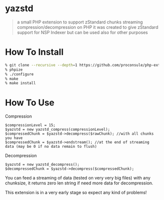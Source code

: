# yazstd
> a small PHP extension to support zStandard chunks streaming compression/decompression on PHP it was created to give zStandard support for NSP Indexer but can be used also for other purposes

# How To Install

``` bash
% git clone --recursive --depth=1 https://github.com/proconsule/php-ext-yazstd
% phpize
% ./configure
% make
% make install
```

# How To Use

Compression

```
$compressionLevel = 15;
$yazstd = new yazstd_compress(compressionLevel);
$compressedChunk = $yazstd->decompress($rawChunk); //with all chunks you have
$compressedChunk = $yazstd->endstream(); //at the end of streaming data (may be 0 if no data remain to flush)
```

Decompression
```
$yazstd = new yazstd_decompress();
$decompressedChunk = $yazstd->decompress($compressedChunk);
```

You can feed a streaming of data (tested on very very big files) with any chunksize, it returns zero len string if need more data for decompression.

This extension is in a very early stage so expect any kind of problems!

